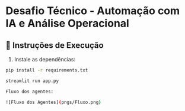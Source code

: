 # Desafio Técnico - Automação com IA e Análise Operacional

## 🚀 Instruções de Execução
1. Instale as dependências:
```bash
pip install -r requirements.txt

streamlit run app.py

Fluxo dos agentes:

![Fluxo dos Agentes](pngs/Fluxo.png)
